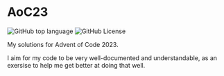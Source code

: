 # AoC23
![GitHub top language](https://img.shields.io/github/languages/top/pwbriggs/AoC23)
![GitHub License](https://img.shields.io/github/license/pwbriggs/AoC23)

My solutions for Advent of Code 2023.

I aim for my code to be very well-documented and understandable, as an exersise to help me get
better at doing that well.
